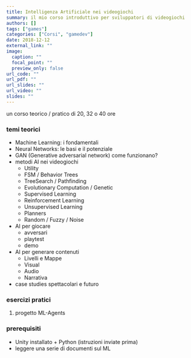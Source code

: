 ```yaml
---
title: Intelligenza Artificiale nei videogiochi
summary: il mio corso introduttivo per sviluppatori di videogiochi
authors: []
tags: ["games"]
categories: ["Corsi", "gamedev"]
date: 2018-12-12
external_link: ""
image:
  caption: ""
  focal_point: ""
  preview_only: false
url_code: ""
url_pdf: ""
url_slides: ""
url_video: ""
slides: ""
---
```


un corso teorico / pratico di 20, 32 o 40 ore

### temi teorici
- Machine Learning: i fondamentali
- Neural Networks: le basi e il potenziale
- GAN (Generative adversarial network) come funzionano?
- metodi AI nei videogiochi
  - Utility
  - FSM / Behavior Trees 
  - TreeSearch / Pathfinding
  - Evolutionary Computation / Genetic
  - Supervised Learning
  - Reinforcement Learning
  - Unsupervised Learning
  - Planners
  - Random / Fuzzy / Noise
- AI per giocare 
  - avversari
  - playtest
  - demo
- AI per generare contenuti
  - Livelli e Mappe
  - Visual
  - Audio
  - Narrativa
- case studies spettacolari e futuro

### esercizi pratici
1. progetto ML-Agents

### prerequisiti
- Unity installato + Python (istruzioni inviate prima)
- leggere una serie di documenti sul ML
